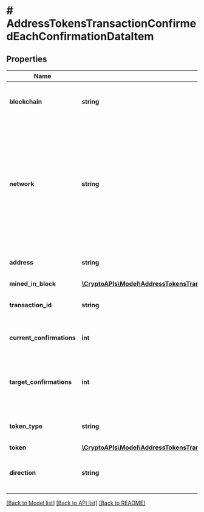 # # AddressTokensTransactionConfirmedEachConfirmationDataItem

## Properties

Name | Type | Description | Notes
------------ | ------------- | ------------- | -------------
**blockchain** | **string** | Represents the specific blockchain protocol name, e.g. Ethereum, Bitcoin, etc. |
**network** | **string** | Represents the name of the blockchain network used; blockchain networks are usually identical as technology and software, but they differ in data, e.g. - \&quot;mainnet\&quot; is the live network with actual data while networks like \&quot;testnet\&quot;, \&quot;ropsten\&quot;, \&quot;rinkeby\&quot; are test networks. |
**address** | **string** | Defines the specific address to which the transaction has been sent. |
**mined_in_block** | [**\CryptoAPIs\Model\AddressTokensTransactionConfirmedEachConfirmationDataItemMinedInBlock**](AddressTokensTransactionConfirmedEachConfirmationDataItemMinedInBlock.md) |  |
**transaction_id** | **string** | Defines the unique ID of the specific transaction, i.e. its identification number. |
**current_confirmations** | **int** | Defines the number of currently received confirmations for the transaction. |
**target_confirmations** | **int** | Defines the number of confirmation transactions requested as callbacks, i.e. the system can notify till the n-th confirmation. |
**token_type** | **string** | Defines the type of token sent with the transaction, e.g. ERC 20. |
**token** | [**\CryptoAPIs\Model\AddressTokensTransactionConfirmedEachConfirmationToken**](AddressTokensTransactionConfirmedEachConfirmationToken.md) |  |
**direction** | **string** | Defines whether the transaction is \&quot;incoming\&quot; or \&quot;outgoing\&quot;. |

[[Back to Model list]](../../README.md#models) [[Back to API list]](../../README.md#endpoints) [[Back to README]](../../README.md)
